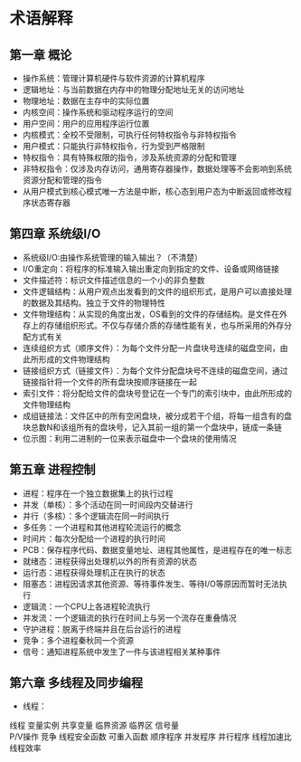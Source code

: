 
# 术语解释


## 第一章 概论
- 操作系统：管理计算机硬件与软件资源的计算机程序
- 逻辑地址：与当前数据在内存中的物理分配地址无关的访问地址
- 物理地址：数据在主存中的实际位置
- 内核空间：操作系统和驱动程序运行的空间
- 用户空间：用户的应用程序运行位置
- 内核模式：全校不受限制，可执行任何特权指令与非特权指令
- 用户模式：只能执行非特权指令，行为受到严格限制
- 特权指令：具有特殊权限的指令，涉及系统资源的分配和管理
- 非特权指令：仅涉及内存访问，通用寄存器操作，数据处理等不会影响到系统资源分配和管理的指令
- 从用户模式到核心模式唯一方法是中断，核心态到用户态为中断返回或修改程序状态寄存器


## 第四章 系统级I/O
- 系统级I/O:由操作系统管理的输入输出？（不清楚）
- I/O重定向：将程序的标准输入输出重定向到指定的文件、设备或网络链接
- 文件描述符：标识文件描述信息的一个小的非负整数
- 文件逻辑结构：从用户观点出发看到的文件的组织形式，是用户可以直接处理的数据及其结构。独立于文件的物理特性
- 文件物理结构：从实现的角度出发，OS看到的文件的存储结构。是文件在外存上的存储组织形式。不仅与存储介质的存储性能有关，也与所采用的外存分配方式有关
- 连续组织方式（顺序文件）：为每个文件分配一片盘块号连续的磁盘空间，由此所形成的文件物理结构
- 链接组织方式（链接文件）：为每个文件分配盘块号不连续的磁盘空间，通过链接指针将一个文件的所有盘块按顺序链接在一起
- 索引文件：将分配给文件的盘块号登记在一个专门的索引块中，由此所形成的文件物理结构
- 成组链接法：文件区中的所有空闲盘块，被分成若干个组，将每一组含有的盘块总数N和该组所有的盘块号，记入其前一组的第一个盘块中，链成一条链
- 位示图：利用二进制的一位来表示磁盘中一个盘块的使用情况


## 第五章 进程控制
- 进程：程序在一个独立数据集上的执行过程
- 并发（单核）：多个活动在同一时间段内交替进行
- 并行（多核）：多个逻辑流在同一时间执行
- 多任务：一个进程和其他进程轮流运行的概念
- 时间片：每次分配给一个进程的执行时间
- PCB：保存程序代码、数据变量地址、进程其他属性，是进程存在的唯一标志
- 就绪态：进程获得出处理机以外的所有资源的状态
- 运行态：进程获得处理机正在执行的状态
- 阻塞态：进程因请求其他资源、等待事件发生、等待I/O等原因而暂时无法执行
- 逻辑流：一个CPU上各进程轮流执行
- 并发流：一个逻辑流的执行在时间上与另一个流存在重叠情况
- 守护进程：脱离于终端并且在后台运行的进程
- 竞争：多个进程秦秋同一个资源
- 信号：通知进程系统中发生了一件与该进程相关某种事件


## 第六章 多线程及同步编程
- 线程：

线程  变量实例  共享变量  临界资源 临界区  信号量  
P/V操作  竞争  线程安全函数   可重入函数
顺序程序  并发程序 并行程序
线程加速比  线程效率